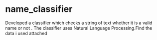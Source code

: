 # name_classifier
Developed a classifier which checks a string of text whether it is a valid name or not . The classifier uses Natural Language Processing.Find the data i used attached 
